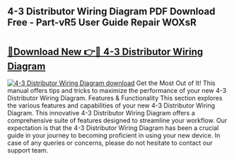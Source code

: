 ## 4-3 Distributor Wiring Diagram PDF Download Free - Part-vR5 User Guide Repair WOXsR

# <h2><a href="http://dfi4nf.blite.top/?on=4-3+Distributor+Wiring+Diagram">🔗Download New 👉🔴 4-3 Distributor Wiring Diagram</a></h2>

[![4-3 Distributor Wiring Diagram download](https://i.imgur.com/lujVjoI.png)](http://dfi4nf.blite.top/?on=4-3+Distributor+Wiring+Diagram)
Get the Most Out of It! This manual offers tips and tricks to maximize the performance of your new 4-3 Distributor Wiring Diagram. Features & Functionality This section explores the various features and capabilities of your new 4-3 Distributor Wiring Diagram. This innovative 4-3 Distributor Wiring Diagram offers a comprehensive suite of features designed to streamline your workflow. Our expectation is that the 4-3 Distributor Wiring Diagram has been a crucial guide in your journey to becoming proficient in using your new device. In case of any queries or concerns, please do not hesitate to contact our support team.
